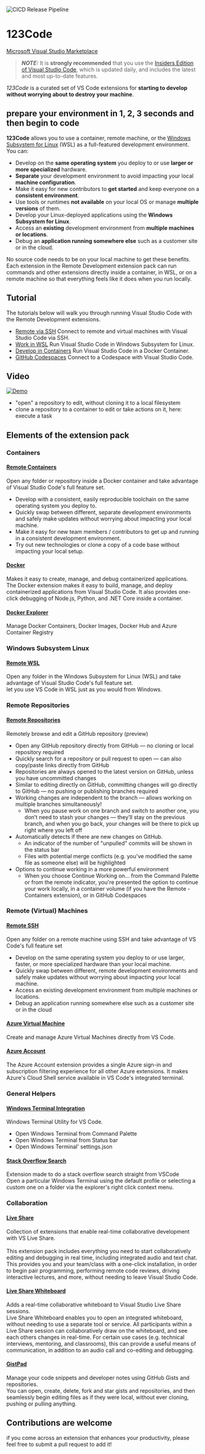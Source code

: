 ![CICD Release Pipeline](https://github.com/holgerimbery/123Code/actions/workflows/main.yml/badge.svg)

# 123Code
[Microsoft Visual Studio Marketplace](https://marketplace.visualstudio.com/items?itemName=holgerimbery.123code)

> **_NOTE:_**  It is **strongly recommended** that you use the [Insiders Edition of Visual Studio Code](https://code.visualstudio.com/insiders/), which is updated daily, and includes the latest and most up-to-date features.

_123Code_ is a curated set of VS Code extensions for **starting to develop without worrying about to destroy your machine**.

## prepare your environment in 1, 2, 3 seconds and then begin to code

**123Code** allows you to use a container, remote machine, or the [Windows Subsystem for Linux](https://docs.microsoft.com/windows/wsl) (WSL) as a full-featured development environment. You can:

* Develop on the **same operating system** you deploy to or use **larger or more specialized** hardware.
* **Separate** your development environment to avoid impacting your local **machine configuration**.
* Make it easy for new contributors to **get started** and keep everyone on a **consistent environment**.
* Use tools or runtimes **not available** on your local OS or manage **multiple versions** of them.
* Develop your Linux-deployed applications using the **Windows Subsystem for Linux**.
* Access an **existing** development environment from **multiple machines or locations**.
* Debug an **application running somewhere else** such as a customer site or in the cloud.

No source code needs to be on your local machine to get these benefits. Each extension in the Remote Development extension pack can run commands and other extensions directly inside a container, in WSL, or on a remote machine so that everything feels like it does when you run locally.


## Tutorial
The tutorials below will walk you through running Visual Studio Code with the Remote Development extensions.

* [Remote via SSH](https://code.visualstudio.com/docs/remote/ssh-tutorial)
  Connect to remote and virtual machines with Visual Studio Code via SSH.
* [Work in WSL](https://code.visualstudio.com/docs/remote/wsl-tutorial)
  Run Visual Studio Code in Windows Subsystem for Linux.
* [Develop in Containers](https://code.visualstudio.com/docs/remote/containers-tutorial)
  Run Visual Studio Code in a Docker Container.
* [GitHub Codespaces](https://docs.github.com/github/developing-online-with-codespaces/using-codespaces-in-visual-studio-code)
  Connect to a Codespace with Visual Studio Code.

## Video
[![Demo](https://j.gifs.com/MZ9ElB.gif)](https://www.youtube.com/watch?v=8CSLgsIS_2k)
* "open" a repository to edit, without cloning it to a local filesystem
* clone a repository to a container to edit or take actions on it, here: execute a task


## Elements of the extension pack

### Containers
#### [Remote Containers](https://marketplace.visualstudio.com/items?itemName=ms-vscode-remote.remote-containers)
Open any folder or repository inside a Docker container and take advantage of Visual Studio Code's full feature set. <br>

* Develop with a consistent, easily reproducible toolchain on the same operating system you deploy to.
* Quickly swap between different, separate development environments and safely make updates without worrying about impacting your local machine.
* Make it easy for new team members / contributors to get up and running in a consistent development environment.
* Try out new technologies or clone a copy of a code base without impacting your local setup.

#### [Docker](https://marketplace.visualstudio.com/items?itemName=ms-azuretools.vscode-docker)
Makes it easy to create, manage, and debug containerized applications.
<br>
The Docker extension makes it easy to build, manage, and deploy containerized applications from Visual Studio Code. It also provides one-click debugging of Node.js, Python, and .NET Core inside a container.

#### [Docker Explorer](https://marketplace.visualstudio.com/items?itemName=formulahendry.docker-explorer)
Manage Docker Containers, Docker Images, Docker Hub and Azure Container Registry


### Windows Subsystem Linux 
#### [Remote WSL](https://marketplace.visualstudio.com/items?itemName=ms-vscode-remote.remote-wsl)
Open any folder in the Windows Subsystem for Linux (WSL) and take advantage of Visual Studio Code's full feature set.
<br>
let you use VS Code in WSL just as you would from Windows.

### Remote Repositories
#### [Remote Repositories](https://marketplace.visualstudio.com/items?itemName=GitHub.remotehub-insiders)  
Remotely browse and edit a GitHub repository (preview)
<br>
* Open any GitHub repository directly from GitHub — no cloning or local repository required
* Quickly search for a repository or pull request to open — can also copy/paste links directly from GitHub
* Repositories are always opened to the latest version on GitHub, unless you have uncommitted changes
* Similar to editing directly on GitHub, committing changes will go directly to GitHub — no pushing or publishing branches required
* Working changes are independent to the branch — allows working on multiple branches simultaneously!
   * When you pause work on one branch and switch to another one, you don’t need to stash your changes — they’ll stay on the previous branch, and when you go back, your changes will be there to pick up right where you left off
* Automatically detects if there are new changes on GitHub.
   * An indicator of the number of "unpulled" commits will be shown in the status bar
   * Files with potential merge conflicts (e.g. you've modified the same file as someone else) will be highlighted
* Options to continue working in a more powerful environment
   * When you choose Continue Working on... from the Command Palette or from the remote indicator, you're presented the option to continue your work locally, in a container volume (if you have the Remote - Containers extension), or in GitHub Codespaces

### Remote (Virtual) Machines
#### [Remote SSH](https://marketplace.visualstudio.com/items?itemName=ms-vscode-remote.remote-ssh)
Open any folder on a remote machine using SSH and take advantage of VS Code's full feature set
<br>
* Develop on the same operating system you deploy to or use larger, faster, or more specialized hardware than your local machine.
* Quickly swap between different, remote development environments and safely make updates without worrying about impacting your local machine.
* Access an existing development environment from multiple machines or locations.
* Debug an application running somewhere else such as a customer site or in the cloud

#### [Azure Virtual Machine](https://marketplace.visualstudio.com/items?itemName=ms-azuretools.vscode-azurevirtualmachines)
Create and manage Azure Virtual Machines directly from VS Code.

#### [Azure Account](https://marketplace.visualstudio.com/items?itemName=ms-vscode.azure-account)
The Azure Account extension provides a single Azure sign-in and subscription filtering experience for all other Azure extensions. It makes Azure's Cloud Shell service available in VS Code's integrated terminal.

### General Helpers
#### [Windows Terminal Integration](https://marketplace.visualstudio.com/items?itemName=Tyriar.windows-terminal)
Windows Terminal Utility for VS Code.
<br>
* Open Windows Terminal from Command Palette
* Open Windows Terminal from Status bar
* Open Windows Terminal' settings.json

#### [Stack Overflow Search](https://marketplace.visualstudio.com/items?itemName=gcrev93.StackSearchExt)  
Extension made to do a stack overflow search straight from VSCode
<br>
Open a particular Windows Terminal using the default profile or selecting a custom one on a folder via the explorer's right click context menu.

### Collaboration
#### [Live Share](https://marketplace.visualstudio.com/items?itemName=MS-vsliveshare.vsliveshare-pack)  
Collection of extensions that enable real-time collaborative development with VS Live Share.  
<br>
This extension pack includes everything you need to start collaboratively editing and debugging in real time, including integrated audio and text chat. This provides you and your team/class with a one-click installation, in order to begin pair programming, performing remote code reviews, driving interactive lectures, and more, without needing to leave Visual Studio Code.

#### [Live Share Whiteboard](https://marketplace.visualstudio.com/items?itemName=lostintangent.vsls-whiteboard)
Adds a real-time collaborative whiteboard to Visual Studio Live Share sessions.
<br>
Live Share Whiteboard enables you to open an integrated whiteboard, without needing to use a separate tool or service. All participants within a Live Share session can collaboratively draw on the whiteboard, and see each others changes in real-time. For certain use cases (e.g. technical interviews, mentoring, and classrooms), this can provide a useful means of communication, in addition to an audio call and co-editing and debugging.

#### [GistPad](https://marketplace.visualstudio.com/items?itemName=vsls-contrib.gistfs)  
Manage your code snippets and developer notes using GitHub Gists and repositories.  
You can open, create, delete, fork and star gists and repositories, and then seamlessly begin editing files as if they were local, without ever cloning, pushing or pulling anything.

## Contributions are welcome
if you come across an extension that enhances your productivity, please feel free to submit a pull request to add it!
